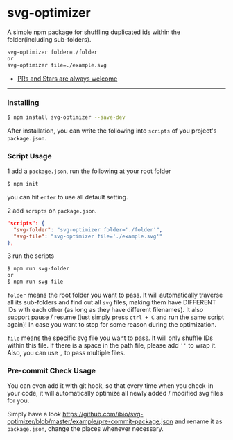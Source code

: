 # svg-optimizer

A simple npm package for shuffling duplicated ids within the folder(including sub-folders).

```bash
svg-optimizer folder=./folder
or
svg-optimizer file=./example.svg
```

- [PRs and Stars are always welcome](https://github.com/ibio/svg-optimizer)

------

### Installing

```bash
$ npm install svg-optimizer --save-dev
```

After installation, you can write the following into `scripts` of you project's `package.json`.

### Script Usage

1 add a `package.json`, run the following at your root folder
```bash
$ npm init
```
you can hit `enter` to use all default setting.

2 add `scripts` on `package.json`.
```json
"scripts": {
  "svg-folder": "svg-optimizer folder='./folder'",
  "svg-file": "svg-optimizer file='./example.svg'"
},
```

3 run the scripts
```bash
$ npm run svg-folder
or
$ npm run svg-file
```

`folder` means the root folder you want to pass. It will automatically traverse all its sub-folders and find out all `svg` files, making them have DIFFERENT IDs with each other (as long as they have different filenames). It also support pause / resume (just simply press `ctrl + C` and run the same script again)! In case you want to stop for some reason during the optimization.

`file` means the specific svg file you want to pass. It will only shuffle IDs within this file. If there is a space in the path file, please add `''` to wrap it. Also, you can use `,` to pass multiple files.


### Pre-commit Check Usage

You can even add it with git hook, so that every time when you check-in your code, it will automatically optimize all newly added / modified svg files for you.

Simply have a look https://github.com/ibio/svg-optimizer/blob/master/example/pre-commit-package.json and rename it as `package.json`, change the places whenever necessary.
